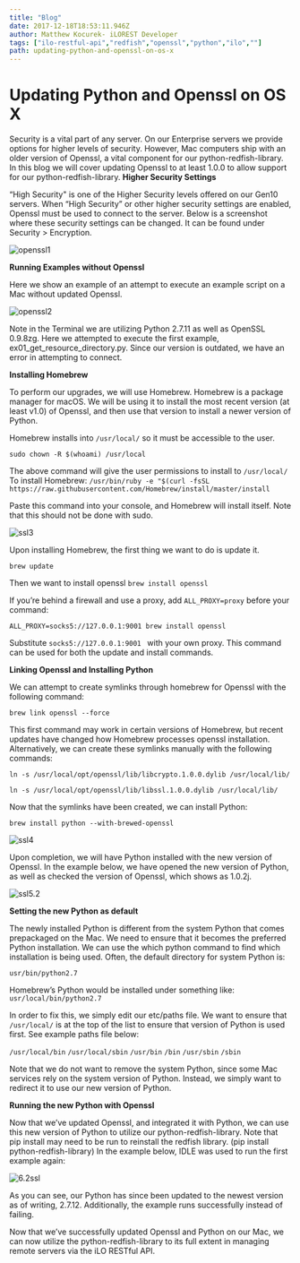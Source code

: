 ```yaml
---
title: "Blog"
date: 2017-12-18T18:53:11.946Z
author: Matthew Kocurek- iLOREST Developer 
tags: ["ilo-restful-api","redfish","openssl","python","ilo",""]
path: updating-python-and-openssl-on-os-x
---
```

# **Updating Python and Openssl on OS X**
Security is a vital part of any server. On our Enterprise servers we provide options for higher levels of security. However, Mac computers ship with an older version of Openssl, a vital component for our python-redfish-library. In this blog we will cover updating Openssl to at least 1.0.0 to allow support for our python-redfish-library.
**Higher Security Settings**

“High Security" is one of the Higher Security levels offered on our Gen10 servers. When “High Security” or other higher security settings are enabled, Openssl must be used to connect to the server. Below is a screenshot where these security settings can be changed. It can be found under Security > Encryption.

![openssl1](https://hpe-developer-portal.s3.amazonaws.com/uploads/media/2017/12/1-1513693864107.jpg)


**Running Examples without Openssl**

Here we show an example of an attempt to execute an example script on a Mac without updated Openssl.

![openssl2](https://hpe-developer-portal.s3.amazonaws.com/uploads/media/2017/12/2-1513693937238.png)


Note in the Terminal we are utilizing Python 2.7.11 as well as OpenSSL 0.9.8zg. Here we attempted to execute the first example, ex01_get_resource_directory.py. Since our version is outdated, we have an error in attempting to connect.

**Installing Homebrew**


To perform our upgrades, we will use Homebrew. Homebrew is a package manager for macOS. We will be using it to install the most recent version (at least v1.0) of Openssl, and then use that version to install a newer version of Python.

Homebrew installs into `/usr/local/` so it must be accessible to the user.

`sudo chown -R $(whoami) /usr/local`

The above command will give the user permissions to install to `/usr/local/`
To install Homebrew:
`/usr/bin/ruby -e "$(curl -fsSL
https://raw.githubusercontent.com/Homebrew/install/master/install`

Paste this command into your console, and Homebrew will install itself. Note that this should not be done with sudo.


![ssl3](https://hpe-developer-portal.s3.amazonaws.com/uploads/media/2018/2/3-1518714501022.png)



Upon installing Homebrew, the first thing we want to do is update it.

`brew update`

Then we want to install openssl
`brew install openssl`

If you’re behind a firewall and use a proxy, add `ALL_PROXY=proxy` before your command:

`ALL_PROXY=socks5://127.0.0.1:9001 brew install openssl`

Substitute `socks5://127.0.0.1:9001 ` with your own proxy. This command can be used for both the update and install commands.



**Linking Openssl and Installing Python**


We can attempt to create symlinks through homebrew for Openssl with the following command:

`brew link openssl --force`

This first command may work in certain versions of Homebrew, but recent updates have changed how Homebrew processes openssl installation. Alternatively, we can create these symlinks manually with the following commands:

`ln -s /usr/local/opt/openssl/lib/libcrypto.1.0.0.dylib /usr/local/lib/`

`ln -s /usr/local/opt/openssl/lib/libssl.1.0.0.dylib /usr/local/lib/`

Now that the symlinks have been created, we can install Python:

`brew install python --with-brewed-openssl`


![ssl4](https://hpe-developer-portal.s3.amazonaws.com/uploads/media/2018/2/4-1518714723500.png)


Upon completion, we will have Python installed with the new version of Openssl. In the example below, we have opened the new version of Python, as well as checked the version of Openssl, which shows as 1.0.2j.

![ssl5.2](https://hpe-developer-portal.s3.amazonaws.com/uploads/media/2018/2/5-1518716804698.png)



**Setting the new Python as default**


The newly installed Python is different from the system Python that comes prepackaged on the Mac. We need to ensure that it becomes the preferred Python installation. We can use the which python command to find which installation is being used.
Often, the default directory for system Python is:

`usr/bin/python2.7`

Homebrew’s Python would be installed under something like:
`usr/local/bin/python2.7`

In order to fix this, we simply edit our etc/paths file. We want to ensure that `/usr/local/` is at the top of the list to ensure that version of Python is used first. See example paths file below:

`/usr/local/bin`
`/usr/local/sbin`
`/usr/bin`
`/bin`
`/usr/sbin`
`/sbin`

Note that we do not want to remove the system Python, since some Mac services rely on the system version of Python. Instead, we simply want to redirect it to use our new version of Python.


**Running the new Python with Openssl**


Now that we’ve updated Openssl, and integrated it with Python, we can use this new version of Python to utilize our python-redfish-library. Note that pip install may need to be run to reinstall the redfish library. (pip install python-redfish-library) In the example below, IDLE was used to run the first example again:


![6.2ssl](https://hpe-developer-portal.s3.amazonaws.com/uploads/media/2018/2/6-1518717614095.png)



As you can see, our Python has since been updated to the newest version as of writing, 2.7.12. Additionally, the example runs successfully instead of failing.

Now that we’ve successfully updated Openssl and Python on our Mac, we can now utilize the python-redfish-library to its full extent in managing remote servers via the iLO RESTful API. 
